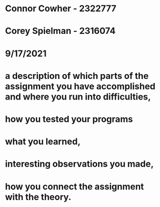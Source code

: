 # Connor Cowher - 2322777 
# Corey Spielman - 2316074 
# 9/17/2021 
# a description of which parts of the assignment you have accomplished and where you run into difficulties,
# how you tested your programs
# what you learned, 
# interesting observations you made, 
# how you connect the assignment with the theory.
